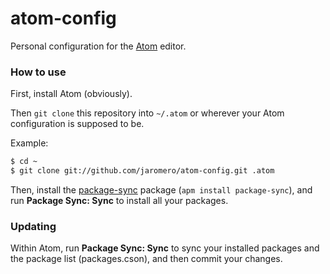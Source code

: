 # atom-config

Personal configuration for the [Atom](http://atom.io) editor.

### How to use

First, install Atom (obviously).

Then `git clone` this repository into `~/.atom` or wherever your Atom configuration is supposed to be.

Example:

```bash
$ cd ~
$ git clone git://github.com/jaromero/atom-config.git .atom
```

Then, install the [package-sync](http://atom.io/packages/package-sync) package (`apm install package-sync`), and run **Package Sync: Sync** to install all your packages.

### Updating

Within Atom, run **Package Sync: Sync** to sync your installed packages and the package list (packages.cson), and then commit your changes.
